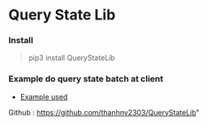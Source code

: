 # Query State Lib

### Install 
 
> pip3 install QueryStateLib

### Example do query state batch at client

* [Example used](_test/test_client_querier.py)

Github : https://github.com/thanhnv2303/QueryStateLib"

